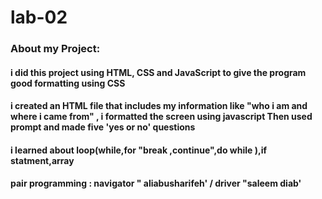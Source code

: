 # lab-02

 ### About my Project:
#### i did this project using HTML, CSS and JavaScript to give the program good formatting using CSS
 #### i created an HTML file that includes my information like "who i am and where i came from" , i formatted the screen using javascript Then used prompt and made five 'yes or no' questions 

#### i learned about loop(while,for "break ,continue",do while ),if statment,array

#### pair programming : navigator " aliabusharifeh' / driver "saleem diab'
